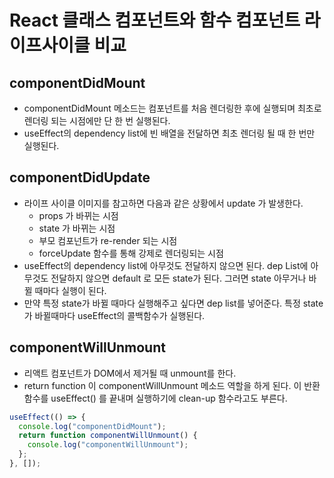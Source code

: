 # React 클래스 컴포넌트와 함수 컴포넌트 라이프사이클 비교

## componentDidMount

- componentDidMount 메소드는 컴포넌트를 처음 렌더링한 후에 실행되며 최초로 렌더링 되는 시점에만 단 한 번 실행된다.
- useEffect의 dependency list에 빈 배열을 전달하면 최초 렌더링 될 때 한 번만 실행된다.

## componentDidUpdate

- 라이프 사이클 이미지를 참고하면 다음과 같은 상황에서 update 가 발생한다.
  - props 가 바뀌는 시점
  - state 가 바뀌는 시점
  - 부모 컴포넌트가 re-render 되는 시점
  - forceUpdate 함수를 통해 강제로 렌더링되는 시점
- useEffect의 dependency list에 아무것도 전달하지 않으면 된다. dep List에 아무것도 전달하지 않으면 default 로 모든 state가 된다. 그러면 state 아무거나 바뀔 때마다 실행이 된다.
- 만약 특정 state가 바뀔 때마다 실행해주고 싶다면 dep list를 넣어준다. 특정 state가 바뀔때마다 useEffect의 콜백함수가 실행된다.

## componentWillUnmount

- 리액트 컴포넌트가 DOM에서 제거될 때 unmount를 한다.
- return function 이 componentWillUnmount 메소드 역할을 하게 된다. 이 반환 함수를 useEffect() 를 끝내며 실행하기에 clean-up 함수라고도 부른다.

```jsx
useEffect(() => {
  console.log("componentDidMount");
  return function componentWillUnmount() {
    console.log("componentWillUnmount");
  };
}, []);
```
